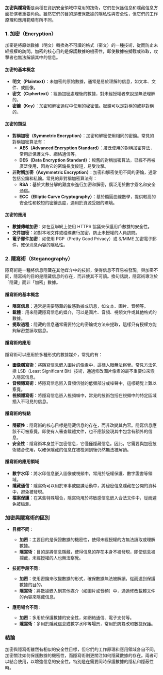 **加密與隱寫術**是兩種在資訊安全領域中常用的技術，它們在保護信息和隱藏信息方面扮演著重要角色。雖然它們的目的是確保數據的隱私性與安全性，但它們的工作原理和應用範疇有所不同。

### 1. **加密（Encryption）**
加密是將原始數據（明文）轉換為不可讀的格式（密文）的一種技術，從而防止未經授權的訪問。加密的核心目的是保護數據的機密性，即使數據被攔截或盜取，攻擊者也無法解讀其中的信息。

#### **加密的基本概念**
- **明文（Plaintext）**：未加密的原始數據，通常是易於理解的信息，如文本、文件、或圖像。
- **密文（Ciphertext）**：經過加密處理後的數據，對未經授權者來說是無法理解的。
- **密鑰（Key）**：加密和解密過程中使用的秘密值。密鑰可以是對稱的或非對稱的。

#### **加密的類型**
- **對稱加密（Symmetric Encryption）**：加密和解密使用相同的密鑰。常見的對稱加密算法有：
  - **AES（Advanced Encryption Standard）**：廣泛使用的對稱加密算法，常用於保護文件、網絡通信等。
  - **DES（Data Encryption Standard）**：較舊的對稱加密算法，已經不再被廣泛使用，因為它的密鑰長度較短，易受攻擊。
- **非對稱加密（Asymmetric Encryption）**：加密和解密使用不同的密鑰，通常包括公鑰和私鑰。常見的非對稱加密算法有：
  - **RSA**：基於大數分解的難度來進行加密和解密，廣泛用於數字簽名和安全通信。
  - **ECC（Elliptic Curve Cryptography）**：基於橢圓曲線數學，提供較高的安全性和較短的密鑰長度，適用於資源受限的環境。

#### **加密的應用**
- **數據傳輸加密**：如在互聯網上使用 HTTPS 協議來保護用戶數據的安全性。
- **文件加密**：如對本地文件或磁碟進行加密，防止未授權的人員訪問。
- **電子郵件加密**：如使用 PGP（Pretty Good Privacy）或 S/MIME 加密電子郵件，確保消息內容的隱私性。

### 2. **隱寫術（Steganography）**
隱寫術是一種將信息隱藏在其他媒介中的技術，使得信息不容易被發現。與加密不同，隱寫術的目的是隱藏信息的存在，而非使其不可讀。換句話說，隱寫術專注於「隱藏」而非「加密」數據。

#### **隱寫術的基本概念**
- **隱寫信息**：通常是需要隱藏的敏感數據或訊息，如文本、圖片、音頻等。
- **載體**：用來隱藏隱寫信息的媒介，可以是圖片、音頻、視頻文件或其他格式的數據。
- **提取過程**：隱藏的信息通常需要特定的密鑰或方法來提取，這樣只有授權方能夠解密並讀取信息。

#### **隱寫術的應用**
隱寫術可以應用於多種形式的數據媒介，常見的有：
- **圖像隱寫術**：將隱寫信息嵌入圖片的像素中，這樣人眼無法察覺。常見方法包括 LSB（Least Significant Bit）技術，通過修改圖片像素的最不重要位來嵌入隱寫信息。
- **音頻隱寫術**：將隱寫信息嵌入音頻信號的低頻部分或噪聲中，這樣聽覺上難以察覺。
- **視頻隱寫術**：將隱寫信息嵌入視頻幀中，常見的技術包括在視頻中的特定區域插入不可見的信息。

#### **隱寫術的特點**
- **隱蔽性**：隱寫術的核心目標是隱藏信息的存在，而非改變其內容。隱寫信息應該不可被察覺，即使有人審查載體文件，也不應該發現其中包含有額外的信息。
- **安全性**：隱寫術本身並不加密信息，它僅僅隱藏信息。因此，它需要與加密技術結合使用，以確保隱藏的信息在被檢測到後仍然無法被解讀。

#### **隱寫術的應用領域**
- **數字水印**：將水印信息嵌入圖像或視頻中，常用於版權保護、數字證書等領域。
- **隱藏通信**：隱寫術可以用於軍事或間諜活動中，將秘密信息隱藏在公開的資料中，避免被發現。
- **檔案保護**：在某些特殊場合，隱寫術用於將敏感信息嵌入合法文件中，從而避免被檢測。

### 加密與隱寫術的區別
- **目標不同**：
  - **加密**：主要目的是保證數據的機密性，使得未經授權的方無法讀取或理解數據。
  - **隱寫術**：目的是將信息隱藏，使得信息的存在本身不被發現，即使信息被攔截，未經授權的人也無法察覺。
  
- **技術手段不同**：
  - **加密**：使用密鑰來改變數據的形式，確保數據無法被解讀，從而達到保護數據的目的。
  - **隱寫術**：將數據嵌入到其他媒介（如圖片或音頻）中，通過修改載體文件的內容來隱藏信息。

- **應用場合不同**：
  - **加密**：多用於保護數據的安全性，如網絡通信、電子支付等。
  - **隱寫術**：多用於隱藏信息或數字水印等場景，常用於防篡改和數據保護。

### 結論
加密與隱寫術雖然有相似的安全性目標，但它們的工作原理和應用領域各自不同。加密關注如何保護數據的機密性，而隱寫術則更關注如何隱藏數據的存在。兩者可以結合使用，以增強信息的安全性，特別是在需要同時保護數據的隱私和隱蔽性時。